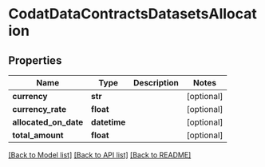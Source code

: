 # CodatDataContractsDatasetsAllocation

## Properties
Name | Type | Description | Notes
------------ | ------------- | ------------- | -------------
**currency** | **str** |  | [optional] 
**currency_rate** | **float** |  | [optional] 
**allocated_on_date** | **datetime** |  | [optional] 
**total_amount** | **float** |  | [optional] 

[[Back to Model list]](../README.md#documentation-for-models) [[Back to API list]](../README.md#documentation-for-api-endpoints) [[Back to README]](../README.md)

